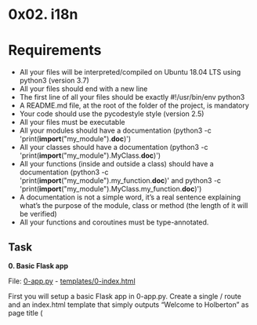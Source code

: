 # 0x02. i18n

# Requirements

- All your files will be interpreted/compiled on Ubuntu 18.04 LTS using python3 (version 3.7)
- All your files should end with a new line
- The first line of all your files should be exactly #!/usr/bin/env python3
- A README.md file, at the root of the folder of the project, is mandatory
- Your code should use the pycodestyle style (version 2.5)
- All your files must be executable
- All your modules should have a documentation (python3 -c 'print(__import__("my_module").__doc__)')
- All your classes should have a documentation (python3 -c 'print(__import__("my_module").MyClass.__doc__)')
- All your functions (inside and outside a class) should have a documentation (python3 -c 'print(__import__("my_module").my_function.__doc__)' and python3 -c 'print(__import__("my_module").MyClass.my_function.__doc__)')
- A documentation is not a simple word, it’s a real sentence explaining what’s the purpose of the module, class or method (the length of it will be verified)
- All your functions and coroutines must be type-annotated.


## Task

**0. Basic Flask app**

File: [0-app.py](0-app.py/) - [templates/0-index.html](templates/0-index.html/)

First you will setup a basic Flask app in 0-app.py. Create a single / route and an index.html template that simply outputs “Welcome to Holberton” as page title (<title>) and “Hello world” as header <h1>.

**1. Basic Babel setup**

File: [1-app.py](1-app.py/) - [templates/1-index.html](templates/1-index.html/)

```sh
Install the Babel Flask extension:
```

Then instantiate the Babel object in your app. Store it in a module-level variable named babel.

In order to configure available languages in our app, you will create a Config class that has a LANGUAGES class attribute equal to ["en", "fr"].

Use Config to set Babel’s default locale ("en") and timezone ("UTC").

Use that class as config for your Flask app.

**2. Get locale from request**

File: [2-app.py](2-app.py/) - [templates/2-index.html](templates/2-index.html/)

Create a get_locale function with the babel.localeselector decorator. Use request.accept_languages to determine the best match with our supported languages.

**3. Parametrize templates**

File: [3-app.py](3-app.py/) - [templates/3-index.html](templates/3-index.html/) - [babel.cfg](babel.cfg/) - [translations/en/LC_MESSAGES/messages.po](translations/en/LC_MESSAGES/messages.po/) - [translations/fr/LC_MESSAGES/messages.po](translations/fr/LC_MESSAGES/messages.po/) - [translations/en/LC_MESSAGES/messages.mo](translations/en/LC_MESSAGES/messages.mo/) - [translations/fr/LC_MESSAGES/messages.mo](translations/fr/LC_MESSAGES/messages.mo/)

Use the _ or gettext function to parametrize your templates. Use the message IDs home_title and home_header.

Create a babel.cfg file containing

```sh
[python: **.py]
[jinja2: **/templates/**.html]
extensions=jinja2.ext.autoescape,jinja2.ext.with_
```

Then initialize your translations with

```sh
$ pybabel extract -F babel.cfg -o messages.pot .
```
and your two dictionaries with

```sh
$ pybabel init -i messages.pot -d translations -l en
$ pybabel init -i messages.pot -d translations -l fr
```

Then edit files translations/[en|fr]/LC_MESSAGES/messages.po to provide the correct value for each message ID for each language. Use the following translations:

| msgid | English | French |
| -- | -- | -- |
| home_title | "Welcome to Holberton" | "Bienvenue chez Holberton" |
| home_header | "Hello world!" | "Bonjour monde!" |

Then compile your dictionaries with

```sh
$ pybabel compile -d translations
```

Reload the home page of your app and make sure that the correct messages show up.

**4. Force locale with URL parameter**

File: [4-app.py](4-app.py/) - [templates/4-index.html](templates/4-index.html/)

In this task, you will implement a way to force a particular locale by passing the locale=fr parameter to your app’s URLs.

In your get_locale function, detect if the incoming request contains locale argument and ifs value is a supported locale, return it. If not or if the parameter is not present, resort to the previous default behavior.

Now you should be able to test different translations by visiting http://127.0.0.1:5000?locale=[fr|en].

Visiting http://127.0.0.1:5000/?locale=fr should display this level 1 heading:

![](images/pic1.png)


**5. Mock logging in**

File: [5-app.py](5-app.py/) - [templates/5-index.html](templates/5-index.html/)

Creating a user login system is outside the scope of this project. To emulate a similar behavior, copy the following user table in 5-app.py.

```sh
users = {
    1: {"name": "Balou", "locale": "fr", "timezone": "Europe/Paris"},
    2: {"name": "Beyonce", "locale": "en", "timezone": "US/Central"},
    3: {"name": "Spock", "locale": "kg", "timezone": "Vulcan"},
    4: {"name": "Teletubby", "locale": None, "timezone": "Europe/London"},
}
```
This will mock a database user table. Logging in will be mocked by passing login_as URL parameter containing the user ID to log in as.

Define a get_user function that returns a user dictionary or None if the ID cannot be found or if login_as was not passed.

Define a before_request function and use the app.before_request decorator to make it be executed before all other functions. before_request should use get_user to find a user if any, and set it as a global on flask.g.user.

In your HTML template, if a user is logged in, in a paragraph tag, display a welcome message otherwise display a default message as shown in the table below.

| msgid | English | French |
| -- | -- | -- |
| logged_in_as | "You are logged in as %(username)s." | "Vous êtes connecté en tant que %(username)s." |
| not_logged_in | "You are not logged in." | "Vous n'êtes pas connecté." |

Visiting http://127.0.0.1:5000/ in your browser should display this:

![](images/pic2.png)

Visiting http://127.0.0.1:5000/?login_as=2 in your browser should display this:

![](images/pic3.png)

**6. Use user locale**

File: [6-app.py](6-app.py/) - [templates/6-index.html](templates/6-index.html/)

Change your get_locale function to use a user’s preferred local if it is supported.

The order of priority should be

1. Locale from URL parameters
2. Locale from user settings
3. Locale from request header
4. Default locale

Test by logging in as different users

![](images/pic4.png)

**7. Infer appropriate time zone**

File: [7-app.py](7-app.py/) - [templates/7-index.html](templates/7-index.html/)

Define a get_timezone function and use the babel.timezoneselector decorator.

The logic should be the same as get_locale:

1. Find timezone parameter in URL parameters
2. Find time zone from user settings
3. Default to UTC

Before returning a URL-provided or user time zone, you must validate that it is a valid time zone. To that, use pytz.timezone and catch the pytz.exceptions.UnknownTimeZoneError exception.


**8. Display the current time**

File: [app.py](app.py/) - [templates/index.html](templates/index.html/) - [translations/en/LC_MESSAGES/messages.po](translations/en/LC_MESSAGES/messages.po/) - [translations/fr/LC_MESSAGES/messages.po](translations/fr/LC_MESSAGES/messages.po/)

Based on the inferred time zone, display the current time on the home page in the default format. For example:

Jan 21, 2020, 5:55:39 AM or 21 janv. 2020 à 05:56:28

Use the following translations

| msgid | English | French |
| -- | -- | -- |
| current_time_is | "The current time is %(current_time)s."	 | "Nous sommes le %(current_time)s." |

Displaying the time in French looks like this:

![](images/pic5.png)

Displaying the time in English looks like this:

![](images/pic6.png)
